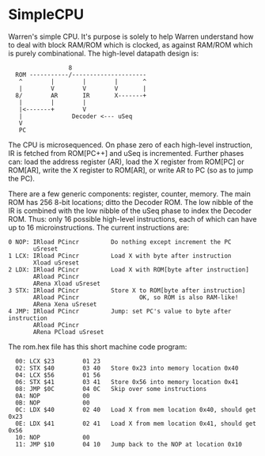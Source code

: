 # SimpleCPU

Warren's simple CPU. It's purpose is solely to help Warren understand
how to deal with block RAM/ROM which is clocked, as against RAM/ROM
which is purely combinational. The high-level datapath design is:

```
                 8
  ROM -----------/---------------------
   ^        |        |        |       ^
   |        V        V        V       |
  8/        AR       IR       X-------+
   |        |        |
   |<-------+        V
   |              Decoder <--- uSeq
   V
   PC
```

The CPU is microsequenced. On phase zero of each high-level
instruction, IR is fetched from ROM[PC++] and uSeq is incremented.
Further phases can: load the address register (AR), load the X
register from ROM[PC] or ROM[AR], write the X register to ROM[AR],
or write AR to PC (so as to jump the PC).

There are a few generic components: register, counter, memory.
The main ROM has 256 8-bit locations; ditto the Decoder ROM.
The low nibble of the IR is combined with the low nibble of the uSeq
phase to index the Decoder ROM. Thus: only 16 possible high-level
instructions, each of which can have up to 16 microinstructions.
The current instructions are:

```
0 NOP: IRload PCincr         Do nothing except increment the PC
       uSreset
1 LCX: IRload PCincr         Load X with byte after instruction
       Xload uSreset
2 LDX: IRload PCincr         Load X with ROM[byte after instruction]
       ARload PCincr
       ARena Xload uSreset
3 STX: IRload PCincr         Store X to ROM[byte after instruction]
       ARload PCincr                 OK, so ROM is also RAM-like!
       ARena Xena uSreset
4 JMP: IRload PCincr         Jump: set PC's value to byte after instruction
       ARload PCincr
       ARena PCload uSreset
```

The rom.hex file has this short machine code program:

```
  00: LCX $23        01 23
  02: STX $40        03 40   Store 0x23 into memory location 0x40
  04: LCX $56        01 56
  06: STX $41        03 41   Store 0x56 into memory location 0x41
  08: JMP $0C        04 0C   Skip over some instructions
  0A: NOP            00
  0B: NOP            00
  0C: LDX $40        02 40   Load X from mem location 0x40, should get 0x23
  0E: LDX $41        02 41   Load X from mem location 0x41, should get 0x56
  10: NOP            00
  11: JMP $10        04 10   Jump back to the NOP at location 0x10
```
